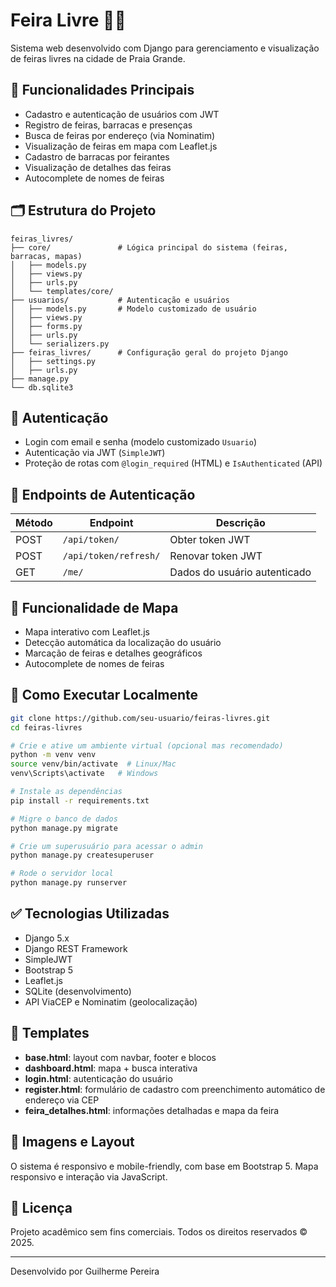 # Feira Livre 🥬🧺

Sistema web desenvolvido com Django para gerenciamento e visualização de feiras livres na cidade de Praia Grande.

## 🔧 Funcionalidades Principais

- Cadastro e autenticação de usuários com JWT
- Registro de feiras, barracas e presenças
- Busca de feiras por endereço (via Nominatim)
- Visualização de feiras em mapa com Leaflet.js
- Cadastro de barracas por feirantes
- Visualização de detalhes das feiras
- Autocomplete de nomes de feiras

## 🗂️ Estrutura do Projeto

```
feiras_livres/
├── core/               # Lógica principal do sistema (feiras, barracas, mapas)
│   ├── models.py
│   ├── views.py
│   ├── urls.py
│   └── templates/core/
├── usuarios/           # Autenticação e usuários
│   ├── models.py       # Modelo customizado de usuário
│   ├── views.py
│   ├── forms.py
│   ├── urls.py
│   └── serializers.py
├── feiras_livres/      # Configuração geral do projeto Django
│   ├── settings.py
│   ├── urls.py
├── manage.py
└── db.sqlite3
```

## 🔐 Autenticação

- Login com email e senha (modelo customizado `Usuario`)
- Autenticação via JWT (`SimpleJWT`)
- Proteção de rotas com `@login_required` (HTML) e `IsAuthenticated` (API)

## 📄 Endpoints de Autenticação

| Método | Endpoint         | Descrição                  |
|--------|------------------|----------------------------|
| POST   | `/api/token/`    | Obter token JWT            |
| POST   | `/api/token/refresh/` | Renovar token JWT      |
| GET    | `/me/`           | Dados do usuário autenticado |

## 📍 Funcionalidade de Mapa

- Mapa interativo com Leaflet.js
- Detecção automática da localização do usuário
- Marcação de feiras e detalhes geográficos
- Autocomplete de nomes de feiras

## 🧪 Como Executar Localmente

```bash
git clone https://github.com/seu-usuario/feiras-livres.git
cd feiras-livres

# Crie e ative um ambiente virtual (opcional mas recomendado)
python -m venv venv
source venv/bin/activate  # Linux/Mac
venv\Scripts\activate   # Windows

# Instale as dependências
pip install -r requirements.txt

# Migre o banco de dados
python manage.py migrate

# Crie um superusuário para acessar o admin
python manage.py createsuperuser

# Rode o servidor local
python manage.py runserver
```

## ✅ Tecnologias Utilizadas

- Django 5.x
- Django REST Framework
- SimpleJWT
- Bootstrap 5
- Leaflet.js
- SQLite (desenvolvimento)
- API ViaCEP e Nominatim (geolocalização)

## 📂 Templates

- **base.html**: layout com navbar, footer e blocos
- **dashboard.html**: mapa + busca interativa
- **login.html**: autenticação do usuário
- **register.html**: formulário de cadastro com preenchimento automático de endereço via CEP
- **feira_detalhes.html**: informações detalhadas e mapa da feira

## 📸 Imagens e Layout

O sistema é responsivo e mobile-friendly, com base em Bootstrap 5. Mapa responsivo e interação via JavaScript.

## 🤝 Licença

Projeto acadêmico sem fins comerciais. Todos os direitos reservados © 2025.

---

Desenvolvido por Guilherme Pereira
